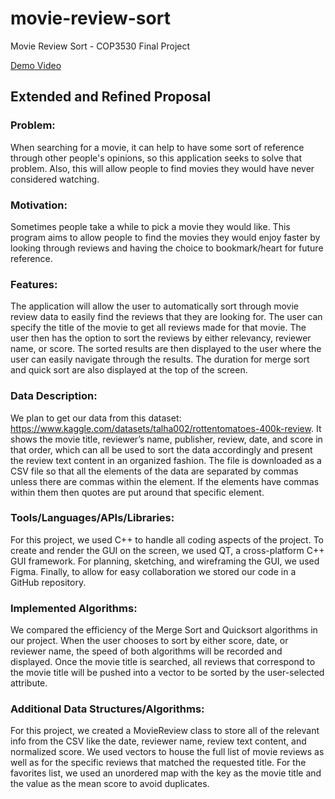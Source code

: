 # movie-review-sort
Movie Review Sort - COP3530 Final Project

[Demo Video](https://www.youtube.com/watch?v=yOYwv4kjbNo)

## Extended and Refined Proposal
### Problem:
When searching for a movie, it can help to have some sort of reference through other people's opinions, so this application seeks to solve that problem. Also, this will allow people to find movies they would have never considered watching.
### Motivation:
Sometimes people take a while to pick a movie they would like. This program aims to allow people to find the movies they would enjoy faster by looking through reviews and having the choice to bookmark/heart for future reference. 
### Features:
The application will allow the user to automatically sort through movie review data to easily find the reviews that they are looking for. The user can specify the title of the movie to get all reviews made for that movie. The user then has the option to sort the reviews by either relevancy, reviewer name, or score. The sorted results are then displayed to the user where the user can easily navigate through the results. The duration for merge sort and quick sort are also displayed at the top of the screen.
### Data Description:
We plan to get our data from this dataset: https://www.kaggle.com/datasets/talha002/rottentomatoes-400k-review. It shows the movie title, reviewer’s name, publisher, review, date, and score in that order, which can all be used to sort the data accordingly and present the review text content in an organized fashion. The file is downloaded as a CSV file so that all the elements of the data are separated by commas unless there are commas within the element. If the elements have commas within them then quotes are put around that specific element. 
### Tools/Languages/APIs/Libraries:
For this project, we used C++ to handle all coding aspects of the project. To create and render the GUI on the screen, we used QT, a cross-platform C++ GUI framework. For planning, sketching, and wireframing the GUI, we used Figma. Finally, to allow for easy collaboration we stored our code in a GitHub repository.
### Implemented Algorithms:
We compared the efficiency of the Merge Sort and Quicksort algorithms in our project. When the user chooses to sort by either score, date, or reviewer name, the speed of both algorithms will be recorded and displayed. Once the movie title is searched, all reviews that correspond to the movie title will be pushed into a vector to be sorted by the user-selected attribute.
### Additional Data Structures/Algorithms:
For this project, we created a MovieReview class to store all of the relevant info from the CSV like the date, reviewer name, review text content, and normalized score. We used vectors to house the full list of movie reviews as well as for the specific reviews that matched the requested title. For the favorites list, we used an unordered map with the key as the movie title and the value as the mean score to avoid duplicates.
